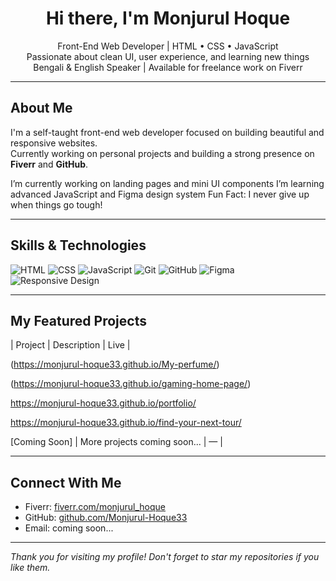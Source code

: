 <h1 align="center">Hi there, I'm Monjurul Hoque</h1>

<p align="center">
  Front-End Web Developer | HTML • CSS • JavaScript<br>
  Passionate about clean UI, user experience, and learning new things<br>
  Bengali & English Speaker | Available for freelance work on Fiverr
</p>

---

## About Me

I'm a self-taught front-end web developer focused on building beautiful and responsive websites.  
Currently working on personal projects and building a strong presence on **Fiverr** and **GitHub**.

I’m currently working on landing pages and mini UI components
I’m learning advanced JavaScript and Figma design system
Fun Fact: I never give up when things go tough!

---

## Skills & Technologies

![HTML](https://img.shields.io/badge/HTML5-E34F26?style=flat&logo=html5&logoColor=white)
![CSS](https://img.shields.io/badge/CSS3-1572B6?style=flat&logo=css3&logoColor=white)
![JavaScript](https://img.shields.io/badge/JavaScript-F7DF1E?style=flat&logo=javascript&logoColor=black)
![Git](https://img.shields.io/badge/Git-F05032?style=flat&logo=git&logoColor=white)
![GitHub](https://img.shields.io/badge/GitHub-181717?style=flat&logo=github&logoColor=white)
![Figma](https://img.shields.io/badge/Figma-F24E1E?style=flat&logo=figma&logoColor=white)
![Responsive Design](https://img.shields.io/badge/Responsive-Design-blue)

---

## My Featured Projects

| Project | Description | Live |


(https://monjurul-hoque33.github.io/My-perfume/)


(https://monjurul-hoque33.github.io/gaming-home-page/)


https://monjurul-hoque33.github.io/portfolio/

https://monjurul-hoque33.github.io/find-your-next-tour/


  [Coming Soon] | More projects coming soon... | — |

---

## Connect With Me

- Fiverr: [fiverr.com/monjurul_hoque](https://www.fiverr.com/s/R7o22pV)
- GitHub: [github.com/Monjurul-Hoque33](https://github.com/Monjurul-Hoque33)
- Email: coming soon...

---

 *Thank you for visiting my profile! Don't forget to star my repositories if you like them.*
